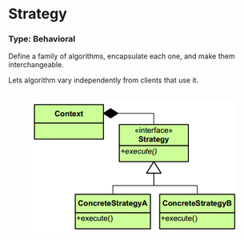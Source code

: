 # Strategy
### Type: Behavioral

<p>Define a family of algorithms, encapsulate each one, and make them interchangeable.</p>
<p>Lets algorithm vary independently from clients that use it.</p>

<br/>

<div align="center">
  <a><img src="https://github.com/Akorra/HeadFirstDesignPatternsCpp/blob/master/Strategy/dia.png"></a><br><br>
</div>

